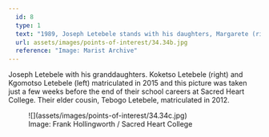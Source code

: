 ```yaml
---
  id: 8
  type: 1
  text: "1989, Joseph Letebele stands with his daughters, Margarete (right) Elizabeth (left), and nephew Khumo (centre front); matriculants of 1989, 1993 and 1997 respectively."
  url: assets/images/points-of-interest/34.34b.jpg
  reference: "Image: Marist Archive"
---
```

Joseph Letebele with his granddaughters. Koketso Letebele (right) and Kgomotso Letebele (left) matriculated in 2015 and this picture was taken just a few weeks before the end of their school careers at Sacred Heart College. Their elder cousin, Tebogo Letebele, matriculated in 2012.

<figure>![](assets/images/points-of-interest/34.34c.jpg)
  <figcaption>Image: Frank Hollingworth / Sacred Heart College</figcaption>
</figure>
